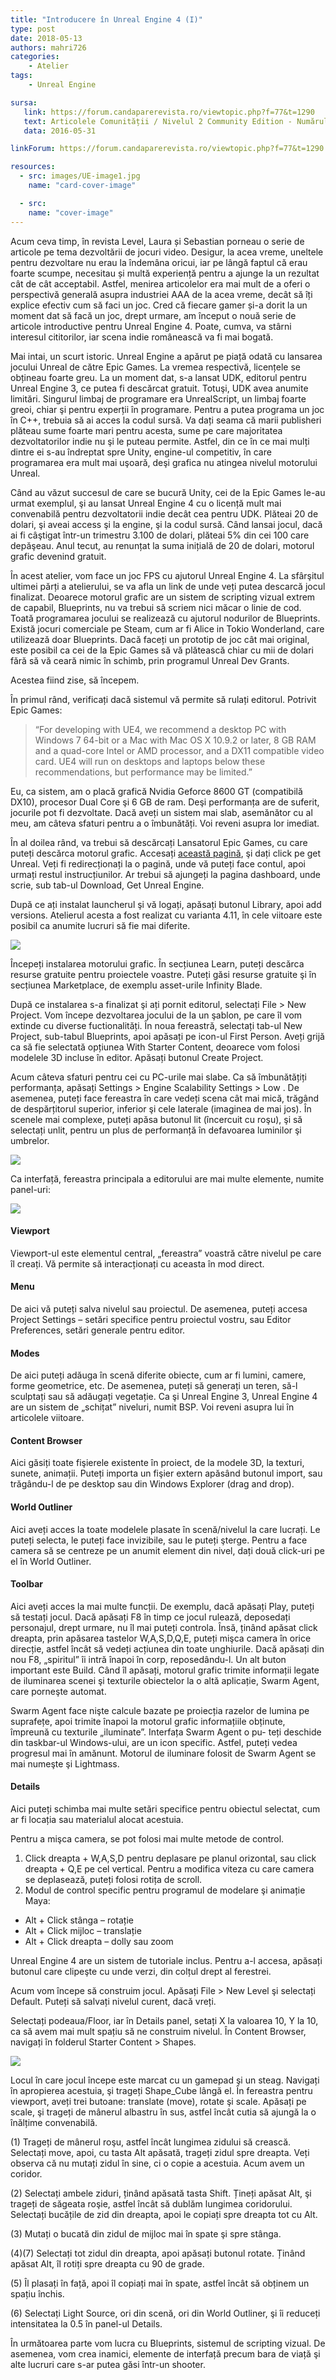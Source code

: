 ```yaml
---
title: "Introducere în Unreal Engine 4 (I)"
type: post
date: 2018-05-13
authors: mahri726
categories:
    - Atelier
tags:
    - Unreal Engine

sursa:
   link: https://forum.candaparerevista.ro/viewtopic.php?f=77&t=1290
   text: Articolele Comunității / Nivelul 2 Community Edition - Numărul 2
   data: 2016-05-31

linkForum: https://forum.candaparerevista.ro/viewtopic.php?f=77&t=1290

resources:
  - src: images/UE-image1.jpg
    name: "card-cover-image"

  - src:
    name: "cover-image"
---
```



Acum ceva timp, în revista Level, Laura și Sebastian porneau o serie de articole pe tema dezvoltării de jocuri video. Desigur, la acea vreme, uneltele pentru dezvoltare nu erau la îndemâna oricui, iar pe lângă faptul că erau foarte scumpe, necesitau și multă experiență pentru a ajunge la un rezultat cât de cât acceptabil. Astfel, menirea articolelor era mai mult de a oferi o perspectivă generală asupra industriei AAA de la acea vreme, decât să îți explice efectiv cum să faci un joc. Cred că fiecare gamer și-a dorit la un moment dat să facă un joc, drept urmare, am început o nouă serie de articole introductive pentru Unreal Engine 4. Poate, cumva, va stârni interesul cititorilor, iar scena indie românească va fi mai bogată.

Mai intai, un scurt istoric. Unreal Engine a apărut pe piață odată cu lansarea jocului Unreal de către Epic Games. La vremea respectivă, licențele se obțineau foarte greu. La un moment dat, s-a lansat UDK, editorul pentru Unreal Engine 3, ce putea fi descărcat gratuit. Totuşi, UDK avea anumite limitări. Singurul limbaj de programare era UnrealScript, un limbaj foarte greoi, chiar şi pentru experții în programare. Pentru a putea programa un joc în C++, trebuia să ai acces la codul sursă. Va dați seama că marii publisheri plăteau sume foarte mari pentru acesta, sume pe care majoritatea dezvoltatorilor indie nu şi le puteau permite. Astfel, din ce în ce mai mulți dintre ei s-au îndreptat spre Unity, engine-ul competitiv, în care programarea era mult mai uşoară, deşi grafica nu atingea nivelul motorului Unreal.

Când au văzut succesul de care se bucură Unity, cei de la Epic Games le-au urmat exemplul, şi au lansat Unreal Engine 4 cu o licență mult mai convenabilă pentru dezvoltatorii indie decât cea pentru UDK. Plăteai 20 de dolari, şi aveai access şi la engine, şi la codul sursă. Când lansai jocul, dacă ai fi câştigat într-un trimestru 3.100 de dolari, plăteai 5% din cei 100 care depăşeau. Anul tecut, au renunțat la suma inițială de 20 de dolari, motorul grafic devenind gratuit.

În acest atelier, vom face un joc FPS cu ajutorul Unreal Engine 4. La sfârşitul ultimei părți a atelierului, se va afla un link de unde veți putea descarcă jocul finalizat. Deoarece motorul grafic are un sistem de scripting vizual extrem de capabil, Blueprints, nu va trebui să scriem nici măcar o linie de cod. Toată programarea jocului se realizează cu ajutorul nodurilor de Blueprints. Există jocuri comerciale pe Steam, cum ar fi Alice in Tokio Wonderland, care utilizează doar Blueprints. Dacă faceți un prototip de joc cât mai original, este posibil ca cei de la Epic Games să vă plătească chiar cu mii de dolari fără să vă ceară nimic în schimb, prin programul Unreal Dev Grants.

Acestea fiind zise, să începem.

În primul rând, verificați dacă sistemul vă permite să rulați editorul. Potrivit Epic Games:

>“For developing with UE4, we recommend a desktop PC with Windows 7 64-bit or a Mac with Mac OS X 10.9.2 or later, 8 GB RAM and a quad-core Intel or AMD processor, and a DX11 compatible video card. UE4 will run on desktops
and laptops below these recommendations, but performance may be limited.”

Eu, ca sistem, am o placă grafică Nvidia Geforce 8600 GT (compatibilă DX10), procesor Dual Core şi 6 GB de ram. Deşi performanța are de suferit, jocurile pot fi dezvoltate. Dacă aveți un sistem mai slab, asemănător cu al meu, am câteva sfaturi pentru a o îmbunătăți. Voi reveni asupra lor imediat.

În al doilea rând, va trebui să descărcați Lansatorul Epic Games, cu care puteți descărca motorul grafic. Accesați [această pagină](https://www.unrealengine.com/what-is-unreal-engine-4), şi dați click pe get Unreal. Veți fi redirecționați la o pagină, unde vă puteți face contul, apoi urmați restul instrucțiunilor. Ar trebui să ajungeți la pagina dashboard, unde scrie, sub tab-ul Download, Get Unreal Engine.

După ce ați instalat launcherul şi vă logați, apăsați butonul Library, apoi add versions. Atelierul acesta a fost realizat cu varianta 4.11, în cele viitoare este posibil ca anumite lucruri să fie mai diferite.

![](images/UE-image1.jpg)

Începeți instalarea motorului grafic. În secțiunea Learn, puteți descărca resurse gratuite pentru proiectele voastre. Puteți găsi resurse gratuite şi în secțiunea Marketplace, de exemplu asset-urile Infinity Blade.

După ce instalarea s-a finalizat şi ați pornit editorul, selectați File > New Project. Vom începe dezvoltarea jocului de la un şablon, pe care îl vom extinde cu diverse fuctionalități. În noua fereastră, selectați tab-ul New Project, sub-tabul Blueprints, apoi apăsați pe icon-ul First Person. Aveți grijă ca să fie selectată opțiunea With Starter Content, deoarece vom folosi modelele 3D incluse în editor. Apăsați butonul Create Project.

Acum câteva sfaturi pentru cei cu PC-urile mai slabe. Ca să îmbunătățiți performanța, apăsați Settings > Engine Scalability Settings > Low . De asemenea, puteți face fereastra în care vedeți scena cât mai mică, trăgând de despărțitorul superior, inferior şi cele laterale (imaginea de mai jos). În scenele mai complexe, puteți apăsa butonul lit (încercuit cu roşu), şi să selectați unlit, pentru un plus de performanță în defavoarea luminilor şi umbrelor.

![](images/UE-image2.jpg)

Ca interfață, fereastra principala a editorului are mai multe elemente, numite panel-uri:

![](images/UE-image3.png)

#### Viewport
Viewport-ul este elementul central, „fereastra” voastră către nivelul pe care îl creați. Vă permite să interacționați cu aceasta în mod direct.

#### Menu
De aici vă puteți salva nivelul sau proiectul. De asemenea, puteți accesa Project Settings – setări specifice pentru proiectul vostru, sau Editor Preferences, setări generale pentru editor.

#### Modes
De aici puteți adăuga în scenă diferite obiecte, cum ar fi lumini, camere, forme geometrice, etc. De asemenea, puteți să generați un teren, să-l sculptați sau să adăugați vegetație. Ca şi Unreal Engine 3, Unreal Engine 4 are un sistem de „schițat” niveluri, numit BSP. Voi reveni asupra lui în articolele viitoare.

#### Content Browser
Aici găsiți toate fişierele existente în proiect, de la modele 3D, la texturi, sunete, animații. Puteți importa un fişier extern apăsând butonul import, sau trăgându-l de pe desktop sau din Windows Explorer (drag and drop).

#### World Outliner
Aici aveți acces la toate modelele plasate în scenă/nivelul la care lucrați. Le puteți selecta, le puteți face invizibile, sau le puteți şterge. Pentru a face camera să se centreze pe un anumit element din nivel, dați două click-uri pe el în World Outliner.

#### Toolbar
Aici aveți acces la mai multe funcții. De exemplu, dacă apăsați Play, puteți să testați jocul. Dacă apăsați F8 în timp ce jocul rulează, deposedați personajul, drept urmare, nu îl mai puteți controla. Însă, ținând apăsat click dreapta, prin apăsarea tastelor W,A,S,D,Q,E, puteți mişca camera în orice direcție, astfel încât să vedeți acțiunea din toate unghiurile. Dacă apăsați din nou F8, „spiritul” îi intră înapoi în corp, reposedându-l. Un alt buton important este Build. Când îl apăsați, motorul grafic trimite informații legate de iluminarea scenei şi texturile obiectelor la o altă aplicație, Swarm Agent, care porneşte automat.

Swarm Agent face nişte calcule bazate pe proiecția razelor de lumina pe suprafețe, apoi trimite înapoi la motorul grafic informațiile obținute, împreună cu texturile „iluminate”. Interfața Swarm Agent o pu-
teți deschide din taskbar-ul Windows-ului, are un icon specific. Astfel, puteți vedea progresul mai în amănunt. Motorul de iluminare folosit de Swarm Agent se mai numeşte şi Lightmass.

#### Details
Aici puteți schimba mai multe setări specifice pentru obiectul selectat, cum ar fi locația sau materialul alocat acestuia.

Pentru a mişca camera, se pot folosi mai multe metode de control.

1. Click dreapta + W,A,S,D pentru deplasare pe planul orizontal, sau click dreapta + Q,E pe cel vertical. Pentru a modifica viteza cu care camera se deplasează, puteți folosi rotița de scroll.
2. Modul de control specific pentru programul de modelare şi animație Maya:

- Alt + Click stânga – rotație
- Alt + Click mijloc – translație
- Alt + Click dreapta – dolly sau zoom

Unreal Engine 4 are un sistem de tutoriale inclus. Pentru a-l accesa, apăsați butonul care clipeşte cu unde verzi, din colțul drept al ferestrei.

Acum vom începe să construim jocul. Apăsați  File > New Level şi selectați Default. Puteți să salvați nivelul curent, dacă vreți.

Selectați podeaua/Floor, iar în Details panel, setați X la valoarea 10, Y la 10, ca să avem mai mult spațiu să ne construim nivelul. În Content Browser, navigați în folderul Starter Content > Shapes.

![](images/UE-image4.jpg)

Locul în care jocul începe este marcat cu un gamepad şi un steag. Navigați în apropierea acestuia, şi trageți Shape_Cube lângă el. În fereastra pentru viewport, aveți trei butoane: translate (move), rotate şi scale. Apăsați pe scale, şi trageți de mânerul albastru în sus, astfel încât cutia să ajungă la o înălțime convenabilă.

(1) Trageți de mânerul roşu, astfel încât lungimea zidului să crească. Selectați move, apoi, cu tasta Alt apăsată, trageți zidul spre dreapta. Veți observa că nu mutați zidul în sine, ci o copie
a acestuia. Acum avem un coridor.

(2) Selectați ambele ziduri, ținând apăsată tasta Shift. Țineți apăsat Alt, şi trageți de săgeata
roşie, astfel încât să dublăm lungimea coridorului. Selectați bucățile de zid din dreapta, apoi le copiați spre dreapta tot cu Alt.

(3) Mutați o bucată din zidul de mijloc mai în spate şi spre stânga.

(4)(7) Selectați tot zidul din dreapta, apoi apăsați butonul rotate. Ținând apăsat Alt, îl rotiți
spre dreapta cu 90 de grade.

(5) Îl plasați în față, apoi îl copiați mai în spate, astfel încât să obținem un spațiu închis.

(6) Selectați Light Source, ori din scenă, ori din World Outliner, şi îi reduceți intensitatea
la 0.5 în panel-ul Details.

În următoarea parte vom lucra cu Blueprints, sistemul de scripting vizual. De asemenea, vom crea inamici, elemente de interfață precum bara de viață şi alte lucruri care s-ar putea găsi într-un shooter.
